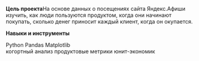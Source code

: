 
**Цель проекта**На основе данных о посещениях сайта Яндекс.Афиши изучить, как люди пользуются продуктом, когда они начинают покупать, сколько денег приносит каждый клиент, когда он окупается.

**Навыки и инструменты**

Python
Pandas
Matplotlib  
когортный анализ
продуктовые метрики
юнит-экономик

